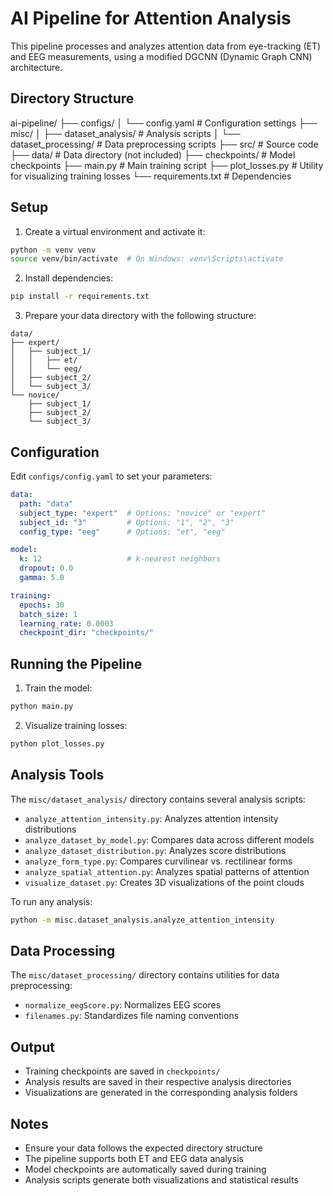 # AI Pipeline for Attention Analysis

This pipeline processes and analyzes attention data from eye-tracking (ET) and EEG measurements, using a modified DGCNN (Dynamic Graph CNN) architecture.

## Directory Structure

ai-pipeline/
├── configs/
│   └── config.yaml          # Configuration settings
├── misc/
│   ├── dataset_analysis/    # Analysis scripts
│   └── dataset_processing/  # Data preprocessing scripts
├── src/                     # Source code
├── data/                    # Data directory (not included)
├── checkpoints/             # Model checkpoints
├── main.py                  # Main training script
├── plot_losses.py          # Utility for visualizing training losses
└── requirements.txt        # Dependencies

## Setup

1. Create a virtual environment and activate it:
```bash
python -m venv venv
source venv/bin/activate  # On Windows: venv\Scripts\activate
```

2. Install dependencies:
```bash
pip install -r requirements.txt
```

3. Prepare your data directory with the following structure:
```
data/
├── expert/
│   ├── subject_1/
│   │   ├── et/
│   │   └── eeg/
│   ├── subject_2/
│   └── subject_3/
└── novice/
    ├── subject_1/
    ├── subject_2/
    └── subject_3/
```

## Configuration

Edit `configs/config.yaml` to set your parameters:
```yaml
data:
  path: "data"
  subject_type: "expert"  # Options: "novice" or "expert"
  subject_id: "3"         # Options: "1", "2", "3"
  config_type: "eeg"      # Options: "et", "eeg"

model:
  k: 12                   # k-nearest neighbors
  dropout: 0.0
  gamma: 5.0

training:
  epochs: 30
  batch_size: 1
  learning_rate: 0.0003
  checkpoint_dir: "checkpoints/"
```

## Running the Pipeline

1. Train the model:
```bash
python main.py
```

2. Visualize training losses:
```bash
python plot_losses.py
```

## Analysis Tools

The `misc/dataset_analysis/` directory contains several analysis scripts:

- `analyze_attention_intensity.py`: Analyzes attention intensity distributions
- `analyze_dataset_by_model.py`: Compares data across different models
- `analyze_dataset_distribution.py`: Analyzes score distributions
- `analyze_form_type.py`: Compares curvilinear vs. rectilinear forms
- `analyze_spatial_attention.py`: Analyzes spatial patterns of attention
- `visualize_dataset.py`: Creates 3D visualizations of the point clouds

To run any analysis:
```bash
python -m misc.dataset_analysis.analyze_attention_intensity
```

## Data Processing

The `misc/dataset_processing/` directory contains utilities for data preprocessing:

- `normalize_eegScore.py`: Normalizes EEG scores
- `filenames.py`: Standardizes file naming conventions

## Output

- Training checkpoints are saved in `checkpoints/`
- Analysis results are saved in their respective analysis directories
- Visualizations are generated in the corresponding analysis folders

## Notes

- Ensure your data follows the expected directory structure
- The pipeline supports both ET and EEG data analysis
- Model checkpoints are automatically saved during training
- Analysis scripts generate both visualizations and statistical results
